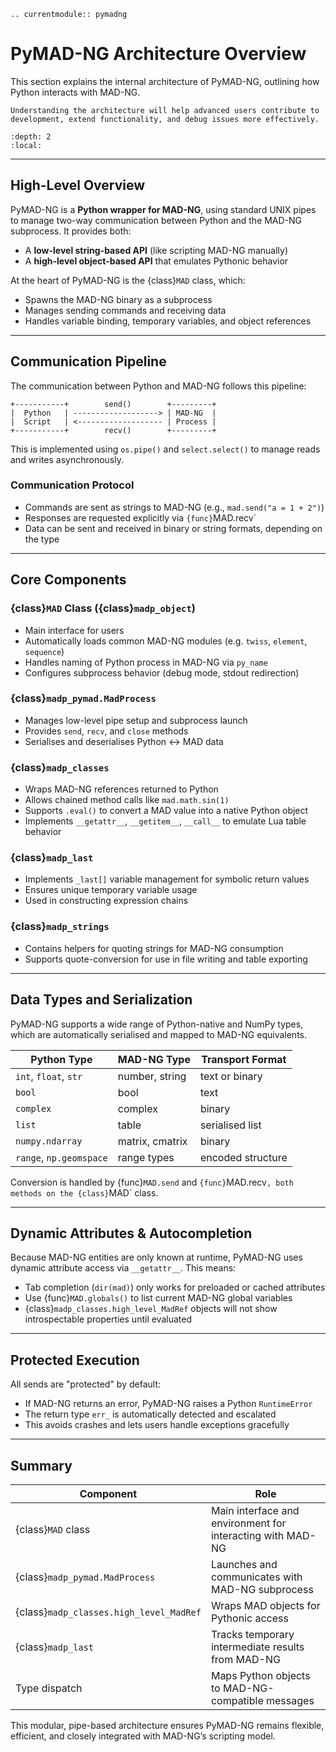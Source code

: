 ```{eval-rst}
.. currentmodule:: pymadng
```

# PyMAD-NG Architecture Overview

This section explains the internal architecture of PyMAD-NG, outlining how Python interacts with MAD-NG.

```{note}
Understanding the architecture will help advanced users contribute to development, extend functionality, and debug issues more effectively.
```

```{contents}
:depth: 2
:local:
```

---

## High-Level Overview

PyMAD-NG is a **Python wrapper for MAD-NG**, using standard UNIX pipes to manage two-way communication between Python and the MAD-NG subprocess. It provides both:

- A **low-level string-based API** (like scripting MAD-NG manually)
- A **high-level object-based API** that emulates Pythonic behavior

At the heart of PyMAD-NG is the {class}`MAD` class, which:

- Spawns the MAD-NG binary as a subprocess
- Manages sending commands and receiving data
- Handles variable binding, temporary variables, and object references

---

## Communication Pipeline

The communication between Python and MAD-NG follows this pipeline:

```
+-----------+        send()        +---------+
|  Python   | -------------------> | MAD-NG  |
|  Script   | <------------------- | Process |
+-----------+        recv()        +---------+
```

This is implemented using `os.pipe()` and `select.select()` to manage reads and writes asynchronously.

### Communication Protocol

- Commands are sent as strings to MAD-NG (e.g., `mad.send("a = 1 + 2")`)
- Responses are requested explicitly via `{func}`MAD.recv`
- Data can be sent and received in binary or string formats, depending on the type

---

## Core Components

### {class}`MAD` Class ({class}`madp_object`)

- Main interface for users
- Automatically loads common MAD-NG modules (e.g. `twiss`, `element`, `sequence`)
- Handles naming of Python process in MAD-NG via `py_name`
- Configures subprocess behavior (debug mode, stdout redirection)

### {class}`madp_pymad.MadProcess`

- Manages low-level pipe setup and subprocess launch
- Provides `send`, `recv`, and `close` methods
- Serialises and deserialises Python <-> MAD data

### {class}`madp_classes`

- Wraps MAD-NG references returned to Python
- Allows chained method calls like `mad.math.sin(1)`
- Supports `.eval()` to convert a MAD value into a native Python object
- Implements `__getattr__`, `__getitem__`, `__call__` to emulate Lua table behavior

### {class}`madp_last`

- Implements `_last[]` variable management for symbolic return values
- Ensures unique temporary variable usage
- Used in constructing expression chains

### {class}`madp_strings`

- Contains helpers for quoting strings for MAD-NG consumption
- Supports quote-conversion for use in file writing and table exporting

---

## Data Types and Serialization

PyMAD-NG supports a wide range of Python-native and NumPy types, which are automatically serialised and mapped to MAD-NG equivalents.

| Python Type           | MAD-NG Type     | Transport Format  |
| --------------------- | --------------- | ----------------- |
| `int`, `float`, `str` | number, string  | text or binary    |
| `bool`                | bool            | text              |
| `complex`             | complex         | binary            |
| `list`                | table           | serialised list   |
| `numpy.ndarray`       | matrix, cmatrix | binary            |
| `range`, `np.geomspace`     | range types     | encoded structure |

Conversion is handled by {func}`MAD.send` and `{func}`MAD.recv`, both methods on the {class}`MAD` class.

---

## Dynamic Attributes & Autocompletion

Because MAD-NG entities are only known at runtime, PyMAD-NG uses dynamic attribute access via `__getattr__`. This means:

- Tab completion (`dir(mad)`) only works for preloaded or cached attributes
- Use {func}`MAD.globals()` to list current MAD-NG global variables
- {class}`madp_classes.high_level_MadRef` objects will not show introspectable properties until evaluated

---

## Protected Execution

All sends are "protected" by default:

- If MAD-NG returns an error, PyMAD-NG raises a Python `RuntimeError`
- The return type `err_` is automatically detected and escalated
- This avoids crashes and lets users handle exceptions gracefully

---

## Summary

| Component                                      | Role                                                       |
| ---------------------------------------------- | ---------------------------------------------------------- |
| {class}`MAD` class                      | Main interface and environment for interacting with MAD-NG |
| {class}`madp_pymad.MadProcess`         | Launches and communicates with MAD-NG subprocess           |
| {class}`madp_classes.high_level_MadRef` | Wraps MAD objects for Pythonic access                      |
| {class}`madp_last`                       | Tracks temporary intermediate results from MAD-NG          |
| Type dispatch                                  | Maps Python objects to MAD-NG-compatible messages          |

This modular, pipe-based architecture ensures PyMAD-NG remains flexible, efficient, and closely integrated with MAD-NG’s scripting model.